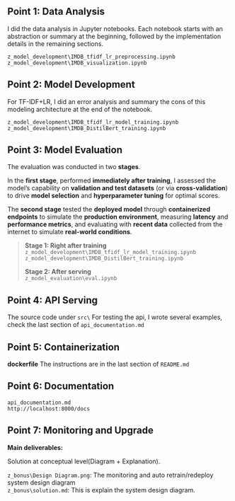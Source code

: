 ## Point 1: Data Analysis

I did the data analysis in Jupyter notebooks. Each notebook starts with an abstraction or summary at the beginning, followed by the implementation details in the remaining sections.

`z_model_development\IMDB_tfidf_lr_preprocessing.ipynb`  
`z_model_development\IMDB_visualization.ipynb`  

## Point 2: Model Development  

For TF-IDF+LR, I did an error analysis and summary the cons of this modeling architecture at the end of the notebook.

`z_model_development\IMDB_tfidf_lr_model_training.ipynb`  
`z_model_development\IMDB_DistilBert_training.ipynb`  

## Point 3: Model Evaluation  
The evaluation was conducted in two **stages**.  

In the **first stage**, performed **immediately after training**, I assessed the model’s capability on **validation and test datasets** (or via **cross-validation**) to drive **model selection** and **hyperparameter tuning** for optimal scores.  

The **second stage** tested the **deployed model** through **containerized endpoints** to simulate the **production environment**, measuring **latency** and **performance metrics**, and evaluating with **recent data** collected from the internet to simulate **real-world conditions**.  

> **Stage 1: Right after training**  
> `z_model_development\IMDB_tfidf_lr_model_training.ipynb`  
> `z_model_development\IMDB_DistilBert_training.ipynb`  
>
> **Stage 2: After serving**  
> `z_model_evaluation\eval.ipynb`  

## Point 4: API Serving

The source code under `src\`
For testing the api, I wrote several examples, check the last section of `api_documentation.md`  

## Point 5: Containerization

**dockerfile**
The instructions are in the last section of `README.md`  

## Point 6: Documentation

`api_documentation.md`  
`http://localhost:8000/docs`  

## Point 7: Monitoring and Upgrade  

**Main deliverables:**  

Solution at conceptual level(Diagram + Explanation).   

`z_bonus\Design Diagram.png`: The monitoring and auto retrain/redeploy system design diagram  
`z_bonus\solution.md`: This is explain the system design diagram.    

